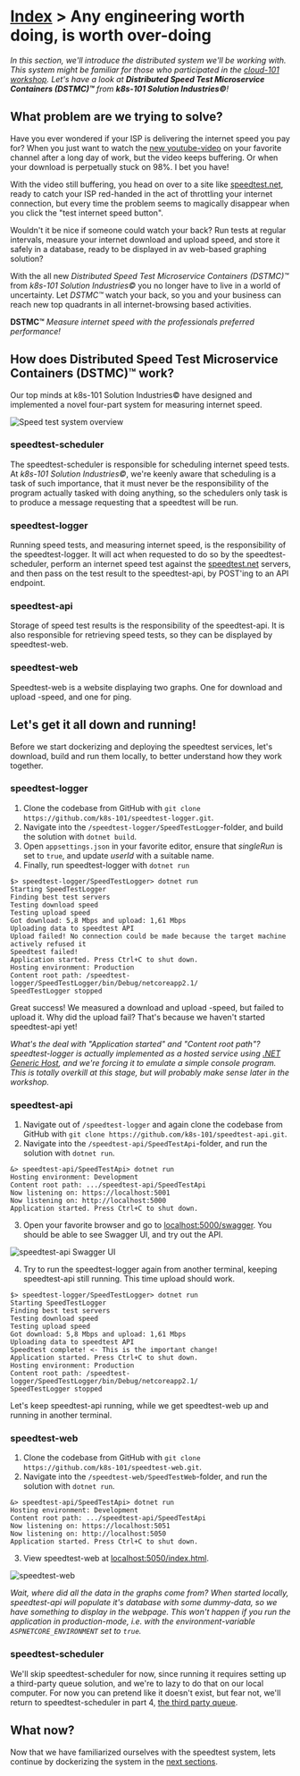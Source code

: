 [Index](index) > Any engineering worth doing, is worth over-doing
=================================================================
_In this section, we'll introduce the distributed system we'll be working with. This system might be familiar for those who participated in the [cloud-101 workshop](https://cx-cloud-101.github.io/speedtest-workshop/). Let's have a look at **Distributed Speed Test Microservice Containers (DSTMC)™** from **k8s-101 Solution Industries©**!_

What problem are we trying to solve?
------------------------------------
Have you ever wondered if your ISP is delivering the internet speed you pay for? When you just want to watch the [new youtube-video](https://www.youtube.com/watch?v=NhjiIPohUyw) on your favorite channel after a long day of work, but the video keeps buffering. Or when your download is perpetually stuck on 98%. I bet you have!

With the video still buffering, you head on over to a site like [speedtest.net](https://www.speedtest.net/), ready to catch your ISP red-handed in the act of throttling your internet connection, but every time the problem seems to magically disappear when you click the "test internet speed button".

Wouldn't it be nice if someone could watch your back? Run tests at regular intervals, measure your internet download and upload speed, and store it safely in a database, ready to be displayed in av web-based graphing solution?

With the all new _Distributed Speed Test Microservice Containers (DSTMC)™_ from _k8s-101 Solution Industries©_ you no longer have to live in a world of uncertainty. Let _DSTMC™_ watch your back, so you and your business can reach new top quadrants in all internet-browsing based activities.

**DSTMC™** _Measure internet speed with the professionals preferred performance!_


How does Distributed Speed Test Microservice Containers (DSTMC)™ work?
----------------------------------------------------------------------
Our top minds at k8s-101 Solution Industries© have designed and implemented a novel four-part system for measuring internet speed.

![Speed test system overview](images/speedtest-system-overview.jpg)

### speedtest-scheduler
The speedtest-scheduler is responsible for scheduling internet speed tests. At _k8s-101 Solution Industries©_, we're keenly aware that scheduling is a task of such importance, that it must never be the responsibility of the program actually tasked with doing anything, so the schedulers only task is to produce a message requesting that a speedtest will be run.

### speedtest-logger
Running speed tests, and measuring internet speed, is the responsibility of the speedtest-logger. It will act when requested to do so by the speedtest-scheduler, perform an internet speed test against the [speedtest.net](https://www.speedtest.net/) servers, and then pass on the test result to the speedtest-api, by POST'ing to an API endpoint.

### speedtest-api
Storage of speed test results is the responsibility of the speedtest-api. It is also responsible for retrieving speed tests, so they can be displayed by speedtest-web.

### speedtest-web
Speedtest-web is a website displaying two graphs. One for download and upload -speed, and one for ping.

Let's get it all down and running!
----------------------------------
Before we start dockerizing and deploying the speedtest services, let's download, build and run them locally, to better understand how they work together.

### speedtest-logger
1. Clone the codebase from GitHub with `git clone https://github.com/k8s-101/speedtest-logger.git`.
2. Navigate into the `/speedtest-logger/SpeedTestLogger`-folder, and build the solution with `dotnet build`.
3. Open `appsettings.json` in your favorite editor, ensure that _singleRun_ is set to `true`, and update _userId_ with a suitable name.
4. Finally, run speedtest-logger with `dotnet run`

```shell
$> speedtest-logger/SpeedTestLogger> dotnet run
Starting SpeedTestLogger
Finding best test servers
Testing download speed
Testing upload speed
Got download: 5,8 Mbps and upload: 1,61 Mbps
Uploading data to speedtest API
Upload failed! No connection could be made because the target machine actively refused it
Speedtest failed!
Application started. Press Ctrl+C to shut down.
Hosting environment: Production
Content root path: /speedtest-logger/SpeedTestLogger/bin/Debug/netcoreapp2.1/
SpeedTestLogger stopped
```

Great success! We measured a download and upload -speed, but failed to upload it. Why did the upload fail? That's because we haven't started speedtest-api yet!

_What's the deal with "Application started" and "Content root path"? speedtest-logger is actually implemented as a hosted service using [.NET Generic Host](https://docs.microsoft.com/en-us/aspnet/core/fundamentals/host/generic-host?view=aspnetcore-2.2), and we're forcing it to emulate a simple console program. This is totally overkill at this stage, but will probably make sense later in the workshop._

### speedtest-api
1. Navigate out of `/speedtest-logger` and again clone the codebase from GitHub with `git clone https://github.com/k8s-101/speedtest-api.git`.
2. Navigate into the `/speedtest-api/SpeedTestApi`-folder, and run the solution with `dotnet run`.

```shell
&> speedtest-api/SpeedTestApi> dotnet run
Hosting environment: Development
Content root path: .../speedtest-api/SpeedTestApi
Now listening on: https://localhost:5001
Now listening on: http://localhost:5000
Application started. Press Ctrl+C to shut down.
```
3. Open your favorite browser and go to [localhost:5000/swagger](http://localhost:5000/swagger/index.html). You should be able to see Swagger UI, and try out the API.

![speedtest-api Swagger UI](images/speedtest-api-swagger-ui.jpg)

4. Try to run the speedtest-logger again from another terminal, keeping speedtest-api still running. This time upload should work.

```shell
$> speedtest-logger/SpeedTestLogger> dotnet run
Starting SpeedTestLogger
Finding best test servers
Testing download speed
Testing upload speed
Got download: 5,8 Mbps and upload: 1,61 Mbps
Uploading data to speedtest API
Speedtest complete! <- This is the important change!
Application started. Press Ctrl+C to shut down.
Hosting environment: Production
Content root path: /speedtest-logger/SpeedTestLogger/bin/Debug/netcoreapp2.1/
SpeedTestLogger stopped
```

Let's keep speedtest-api running, while we get speedtest-web up and running in another terminal.

### speedtest-web
1. Clone the codebase from GitHub with `git clone https://github.com/k8s-101/speedtest-web.git`.
2. Navigate into the `/speedtest-web/SpeedTestWeb`-folder, and run the solution with `dotnet run`.

```shell
&> speedtest-api/SpeedTestApi> dotnet run
Hosting environment: Development
Content root path: .../speedtest-api/SpeedTestApi
Now listening on: https://localhost:5051
Now listening on: http://localhost:5050
Application started. Press Ctrl+C to shut down.
```
3. View speedtest-web at [localhost:5050/index.html](http://localhost:5050/index.html).

![speedtest-web](images/speedtest-web-local-graph.jpg)

_Wait, where did all the data in the graphs come from? When started locally, speedtest-api will populate it's database with some dummy-data, so we have something to display in the webpage. This won't happen if you run the application in production-mode, i.e. with the environment-variable `ASPNETCORE_ENVIRONMENT` set to `true`._

### speedtest-scheduler
We'll skip speedtest-scheduler for now, since running it requires setting up a third-party queue solution, and we're to lazy to do that on our local computer. For now you can pretend like it doesn't exist, but fear not, we'll return to speedtest-scheduler in part 4, [the third party queue](4-third-party-queue).

What now?
---------
Now that we have familiarized ourselves with the speedtest system, lets continue by dockerizing the system in the [next sections](2-docker-and-conatiners).